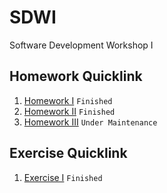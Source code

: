 # SDWI
Software Development Workshop I

## Homework Quicklink
1. [Homework I](https://ecwu.github.io/SDWI/homework/1/myhome.html)
`Finished`
2. [Homework II](https://ecwu.github.io/SDWI/homework/2/index.html)
`Finished`
3. [Homework III](https://ecwu.github.io/SDWI/homework/3/index.html)
`Under Maintenance`

## Exercise Quicklink
1. [Exercise I](https://ecwu.github.io/SDWI/exercise/1/index.html)
`Finished`
